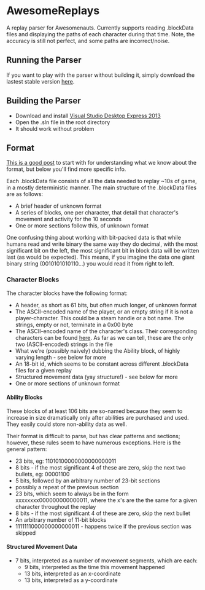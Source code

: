 AwesomeReplays
==============

A replay parser for Awesomenauts. Currently supports reading .blockData files and displaying the paths of each character during that time. Note, the accuracy is still not perfect, and some paths are incorrect/noise.

Running the Parser
------------------
If you want to play with the parser without building it, simply download the lastest stable version [here](/build/AwesomeReplays.exe).

Building the Parser
-------------------
* Download and install [Visual Studio Desktop Express 2013](http://www.visualstudio.com/downloads/download-visual-studio-vs#d-express-windows-desktop)
* Open the .sln file in the root directory
* It should work without problem

Format
------
[This is a good post](http://www.awesomenauts.com/forum/viewtopic.php?f=19&t=29690) to start with for understanding what we know about the format, but below you'll find more specific info.

Each .blockData file consists of all the data needed to replay ~10s of game, in a mostly deterministic manner. The main structure of the .blockData files are as follows:
* A brief header of unknown format
* A series of blocks, one per character, that detail that character's movement and activity for the 10 seconds
* One or more sections follow this, of unknown format
 
One confusing thing about working with bit-packed data is that while humans read and write binary the same way they do decimal, with the most significant bit on the left, the most significant bit in block data will be written last (as would be expected). This means, if you imagine the data one giant binary string (0010101010110...) you would read it from right to left. 

### Character Blocks ###
The character blocks have the following format:
* A header, as short as 61 bits, but often much longer, of unknown format
* The ASCII-encoded name of the player, or an empty string if it is not a player-character. This could be a steam handle or a bot name. The strings, empty or not, terminate in a 0x00 byte
* The ASCII-encoded name of the character's class. Their corresponding characters can be found [here](http://joostdevblog.blogspot.com/2014/06/the-ai-tools-for-awesomenauts.html). As far as we can tell, these are the only two (ASCII-encoded) strings in the file
* What we're (possibly naively) dubbing the Ability block, of highly varying length - see below for more
* An 18-bit id, which seems to be constant across different .blockData files for a given replay
* Structured movement data (yay structure!) - see below for more
* One or more sections of unknown format

#### Ability Blocks ####
These blocks of at least 106 bits are so-named because they seem to increase in size dramatically only after abilities are purchased and used. They easily could store non-ability data as well.

Their format is difficult to parse, but has clear patterns and sections; however, these rules seem to have numerous exceptions. Here is the general pattern:
* 23 bits, eg: 11010100000000000000011
* 8 bits - if the most significant 4 of these are zero, skip the next two bullets, eg: 00001100
* 5 bits, followed by an arbitrary number of 23-bit sections
* possibly a repeat of the previous section
* 23 bits, which seem to always be in the form xxxxxxxx000000000000011, where the x's are the the same for a given character throughout the replay
* 8 bits - if the most significant 4 of these are zero, skip the next bullet
* An arbitrary number of 11-bit blocks
* 1111111000000000000011 - happens twice if the previous section was skipped

#### Structured Movement Data ####
* 7 bits, interpreted as a number of movement segments, which are each:
  * 9 bits, interpreted as the time this movement happened
  * 13 bits, interpreted as an x-coordinate
  * 13 bits, interpreted as a y-coordinate
